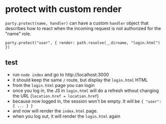 # protect with custom render

`party.protect(name, handler)` can have a custom `handler` object that describes how to react when the incoming request is not authorized for the "name" role.

```
party.protect("user", { render: path.resolve(__dirname, "login.html") })
```

## test

- run `node index` and go to http://localhost:3000
- it should keep the same `/` route, but display the `login.html` HTML
- from the `login.html` page you can login
- once you log in, the JS in `login.html` will do a refresh wthout changing the URL (`location.href = location.href`)
- because now logged in, the session won't be empty. It will be `{ "user": { ... } }`
- and now will render the `index.html` page.
- when you log out, it will render the `login.html` again
